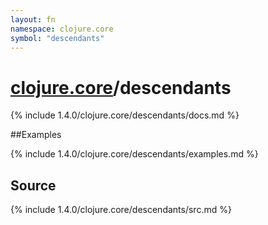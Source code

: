 ```yaml
---
layout: fn
namespace: clojure.core
symbol: "descendants"
---
```


# [clojure.core](../)/descendants

{% include 1.4.0/clojure.core/descendants/docs.md %}

##Examples

{% include 1.4.0/clojure.core/descendants/examples.md %}
## Source
{% include 1.4.0/clojure.core/descendants/src.md %}

